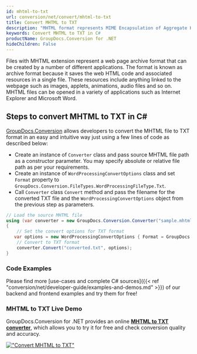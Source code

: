 ```yaml
---
id: mhtml-to-txt
url: conversion/net/convert/mhtml-to-txt
title: Convert MHTML to TXT
description: "MHTML format represents MIME Encapsulation of Aggregate HTML with .mhtml extension. Learn how to convert MHTML to TXT file programmatically in C# language using GroupDocs.Conversion for .NET library."
keywords: Convert MHTML to TXT in C#
productName: GroupDocs.Conversion for .NET
hideChildren: False
---
```


Files with MHTML extension represent a web page archive format that can be created by a number of different applications. The format is known as archive format because it saves the web HTML code and associated resources in a single file. These resources include anything linked to the webpage such as images, applets, animations, audio files and so on. MHTML files can be opened in a variety of applications such as Internet Explorer and Microsoft Word.

## Steps to convert MHTML to TXT in C#

[GroupDocs.Conversion](https://products.groupdocs.com/conversion/net) allows developers to convert the MHTML file to TXT format in an easy and intuitive way just using a few lines of code as described below:

* Create an instance of `Converter` class and pass source MHTML file path as a constructor parameter. You may specify absolute or relative file path as per your requirements. 
* Create an instance of `WordProcessingConvertOptions` class and set `Format` property to `GroupDocs.Conversion.FileTypes.WordProcessingFileType.Txt`.
* Call `Converter` class `Convert` method and pass the filename for the converted TXT file and the `WordProcessingConvertOptions` object from the previous step as parameters.

```csharp
// Load the source MHTML file
using (var converter = new GroupDocs.Conversion.Converter("sample.mhtml"))
{
    // Set the convert options for TXT format
   var options = new WordProcessingConvertOptions { Format = GroupDocs.Conversion.FileTypes.WordProcessingFileType.Txt };
    // Convert to TXT format
    converter.Convert("converted.txt", options);
}
```

### Code Examples

Please find more [use-cases and complete C# sources]({{< ref "conversion/net/developer-guide/examples-and-demos.md" >}}) of our backend and frontend examples and try them for free!

### MHTML to TXT Live Demo

GroupDocs.Conversion for .NET provides an online [**MHTML to TXT converter**](https://products.groupdocs.app/conversion/mhtml-to-txt), which allows you to try it for free and check conversion quality and accuracy.

[!["Convert MHTML to TXT"](conversion/net/images/convert-to-txt/convert-mhtml-to-txt.png)](https://products.groupdocs.app/conversion/mhtml-to-txt)